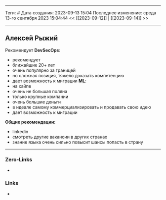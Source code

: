 ___
Теги: #
Дата создания: 2023-09-13 15:04 
Последнее изменение: среда 13-го сентября 2023 15:04:44
<< [[2023-09-12]] | [[2023-09-14]] >> 
___
## Алексей Рыжий

Рекомендует **DevSecOps**:
- рекомендует
- ближайшие 20+ лет
- очень популярно за границей
- но сложная позиция, тяжело доказать компетенцию
-  дает возможность к миграции
**ML**:
- на хайпе
- очень не большая поляна
- только крупные компании
- очень большие деньги
- в идеале самому коммерциализировать и продавать свою идею
- дает возможность к миграции

**Общие рекомендации:**
- linkedin
- смотреть другие вакансии в других странах
- знание языка очень сильно повысит шансы попасть в страну

___
### Zero-Links
- 

### Links
- 

